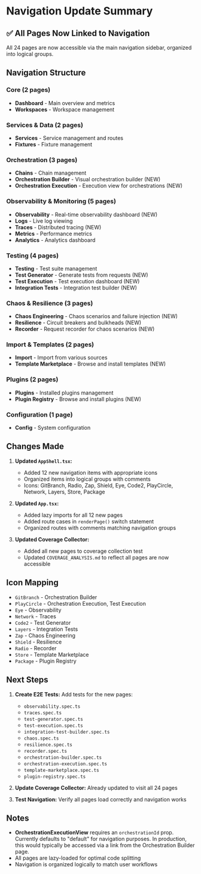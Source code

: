 # Navigation Update Summary

## ✅ All Pages Now Linked to Navigation

All 24 pages are now accessible via the main navigation sidebar, organized into logical groups.

## Navigation Structure

### Core (2 pages)
- **Dashboard** - Main overview and metrics
- **Workspaces** - Workspace management

### Services & Data (2 pages)
- **Services** - Service management and routes
- **Fixtures** - Fixture management

### Orchestration (3 pages)
- **Chains** - Chain management
- **Orchestration Builder** - Visual orchestration builder (NEW)
- **Orchestration Execution** - Execution view for orchestrations (NEW)

### Observability & Monitoring (5 pages)
- **Observability** - Real-time observability dashboard (NEW)
- **Logs** - Live log viewing
- **Traces** - Distributed tracing (NEW)
- **Metrics** - Performance metrics
- **Analytics** - Analytics dashboard

### Testing (4 pages)
- **Testing** - Test suite management
- **Test Generator** - Generate tests from requests (NEW)
- **Test Execution** - Test execution dashboard (NEW)
- **Integration Tests** - Integration test builder (NEW)

### Chaos & Resilience (3 pages)
- **Chaos Engineering** - Chaos scenarios and failure injection (NEW)
- **Resilience** - Circuit breakers and bulkheads (NEW)
- **Recorder** - Request recorder for chaos scenarios (NEW)

### Import & Templates (2 pages)
- **Import** - Import from various sources
- **Template Marketplace** - Browse and install templates (NEW)

### Plugins (2 pages)
- **Plugins** - Installed plugins management
- **Plugin Registry** - Browse and install plugins (NEW)

### Configuration (1 page)
- **Config** - System configuration

## Changes Made

1. **Updated `AppShell.tsx`:**
   - Added 12 new navigation items with appropriate icons
   - Organized items into logical groups with comments
   - Icons: GitBranch, Radio, Zap, Shield, Eye, Code2, PlayCircle, Network, Layers, Store, Package

2. **Updated `App.tsx`:**
   - Added lazy imports for all 12 new pages
   - Added route cases in `renderPage()` switch statement
   - Organized routes with comments matching navigation groups

3. **Updated Coverage Collector:**
   - Added all new pages to coverage collection test
   - Updated `COVERAGE_ANALYSIS.md` to reflect all pages are now accessible

## Icon Mapping

- `GitBranch` - Orchestration Builder
- `PlayCircle` - Orchestration Execution, Test Execution
- `Eye` - Observability
- `Network` - Traces
- `Code2` - Test Generator
- `Layers` - Integration Tests
- `Zap` - Chaos Engineering
- `Shield` - Resilience
- `Radio` - Recorder
- `Store` - Template Marketplace
- `Package` - Plugin Registry

## Next Steps

1. **Create E2E Tests:** Add tests for the new pages:
   - `observability.spec.ts`
   - `traces.spec.ts`
   - `test-generator.spec.ts`
   - `test-execution.spec.ts`
   - `integration-test-builder.spec.ts`
   - `chaos.spec.ts`
   - `resilience.spec.ts`
   - `recorder.spec.ts`
   - `orchestration-builder.spec.ts`
   - `orchestration-execution.spec.ts`
   - `template-marketplace.spec.ts`
   - `plugin-registry.spec.ts`

2. **Update Coverage Collector:** Already updated to visit all 24 pages

3. **Test Navigation:** Verify all pages load correctly and navigation works

## Notes

- **OrchestrationExecutionView** requires an `orchestrationId` prop. Currently defaults to "default" for navigation purposes. In production, this would typically be accessed via a link from the Orchestration Builder page.
- All pages are lazy-loaded for optimal code splitting
- Navigation is organized logically to match user workflows

